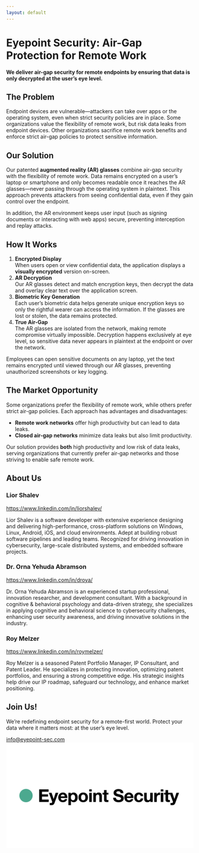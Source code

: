 ```yaml
---
layout: default
---
```


# Eyepoint Security: Air-Gap Protection for Remote Work

**We deliver air-gap security for remote endpoints by ensuring that data is only decrypted at the user’s eye level.**

## **The Problem**

Endpoint devices are vulnerable—attackers can take over apps or the operating system, even when strict security policies are in place. Some organizations value the flexibility of remote work, but risk data leaks from endpoint devices. Other organizations sacrifice remote work benefits and enforce strict air-gap policies to protect sensitive information.

## **Our Solution**

Our patented **augmented reality (AR) glasses** combine air-gap security with the flexibility of remote work. Data remains encrypted on a user’s laptop or smartphone and only becomes readable once it reaches the AR glasses—never passing through the operating system in plaintext. This approach prevents attackers from seeing confidential data, even if they gain control over the endpoint.

In addition, the AR environment keeps user input (such as signing documents or interacting with web apps) secure, preventing interception and replay attacks.

## **How It Works**

1. **Encrypted Display**  
   When users open or view confidential data, the application displays a **visually encrypted** version on-screen.
2. **AR Decryption**  
   Our AR glasses detect and match encryption keys, then decrypt the data and overlay clear text over the application screen.
3. **Biometric Key Generation**  
   Each user’s biometric data helps generate unique encryption keys so only the rightful wearer can access the information. If the glasses are lost or stolen, the data remains protected.
4. **True Air-Gap**  
   The AR glasses are isolated from the network, making remote compromise virtually impossible. Decryption happens exclusively at eye level, so sensitive data never appears in plaintext at the endpoint or over the network.

Employees can open sensitive documents on any laptop, yet the text remains encrypted until viewed through our AR glasses, preventing unauthorized screenshots or key logging.

## **The Market Opportunity**

Some organizations prefer the flexibility of remote work, while others prefer strict air-gap policies. Each approach has advantages and disadvantages:

- **Remote work networks** offer high productivity but can lead to data leaks.
- **Closed air-gap networks** minimize data leaks but also limit productivity.

Our solution provides **both** high productivity and low risk of data leaks, serving organizations that currently prefer air-gap networks and those striving to enable safe remote work.

## **About Us**

### **Lior Shalev**

https://www.linkedin.com/in/liorshalev/

Lior Shalev is a software developer with extensive experience designing and delivering high-performance, cross-platform solutions on Windows, Linux, Android, iOS, and cloud environments. Adept at building robust software pipelines and leading teams. Recognized for driving innovation in cybersecurity, large-scale distributed systems, and embedded software projects.

### **Dr. Orna Yehuda Abramson**

https://www.linkedin.com/in/droya/

Dr. Orna Yehuda Abramson is an experienced startup professional, innovation researcher, and development consultant. With a background in cognitive & behavioral psychology and data-driven strategy, she specializes in applying cognitive and behavioral science to cybersecurity challenges, enhancing user security awareness, and driving innovative solutions in the industry.

### **Roy Melzer**

https://www.linkedin.com/in/roymelzer/

Roy Melzer is a seasoned Patent Portfolio Manager, IP Consultant, and Patent Leader. He specializes in protecting innovation, optimizing patent portfolios, and ensuring a strong competitive edge. His strategic insights help drive our IP roadmap, safeguard our technology, and enhance market positioning.

## **Join Us!**

We’re redefining endpoint security for a remote-first world. Protect your data where it matters most: at the user’s eye level.

[info@eyepoint-sec.com](mailto:info@eyepoint-sec.com)
![logo](assets/logo.png)
